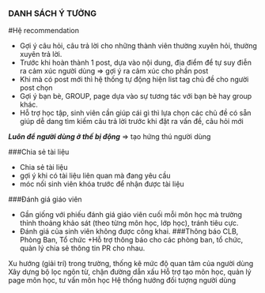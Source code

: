 ### DANH SÁCH Ý TƯỞNG
#Hệ recommendation
+ Gợi ý câu hỏi, câu trả lời cho những thành viên thường xuyên hỏi, thường xuyên trả lời.
+ Trước khi hoàn thành 1 post, dựa vào nội dung, địa điểm để tự suy điễn ra cảm xúc người dùng => gợi ý ra cảm xúc cho phần post
+ Khi mà có post mới thì hệ thống tự động hiện list tag chủ đề cho người post chọn
+ Gợi ý bạn bè, GROUP, page dựa vào sự tương tác với bạn bè hay group khác.
+ Hỗ trợ học tập, sinh viên cần giúp cái gì thì lựa chọn các chủ đề có sẵn giúp dễ dang tìm kiếm câu trả lời trước khi đặt ra vấn đề, câu hỏi mới

***Luôn để người dùng ở thế bị động*** => tạo hứng thú người dùng

###Chia sẻ tài liệu
+ Chia sẻ tài liệu
+ gợi ý khi có tài liệu liên quan mà đang yêu cầu
+ móc nối sinh viên khóa trước để nhận được tài liệu

###Đánh giá giáo viên
+ Gần giống với phiếu đánh giá giáo viên cuối mỗi môn học mà trường thỉnh thoảng khảo sát (theo từng môn học, lớp học), tránh tiêu cực.
+ Đánh giá của sinh viên không được công khai.
###Thông báo CLB, Phòng Ban, Tổ chức
+Hỗ trợ thông báo cho các phòng ban, tổ chức, quản lý chia sẻ thông tin PR cho nhau.

Xu hướng (giải trí) trong trường, thống kê mức độ quan tâm của người dùng
Xây dựng bộ lọc ngôn từ, chặn đường dẫn xấu
Hỗ trợ tạo môn học, quản lý page môn học, tư vấn môn học
Hệ thống hướng đối tượng người dùng
